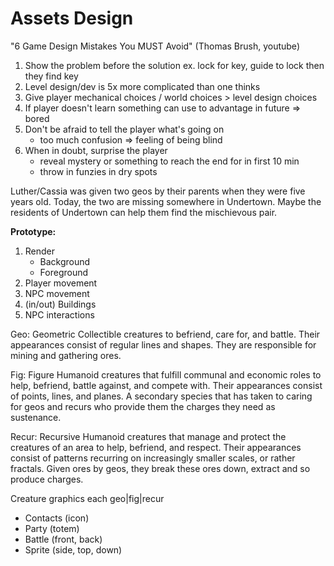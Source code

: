 # Assets Design

"6 Game Design Mistakes You MUST Avoid" (Thomas Brush, youtube)
1. Show the problem before the solution
   ex. lock for key, guide to lock then they find key
2. Level design/dev is 5x more complicated than one thinks
3. Give player mechanical choices / world choices > level design choices
4. If player doesn't learn something can use to advantage in future => bored
5. Don't be afraid to tell the player what's going on
   - too much confusion => feeling of being blind
6. When in doubt, surprise the player
   - reveal mystery or something to reach the end for in first 10 min
   - throw in funzies in dry spots

Luther/Cassia was given two geos by their parents when they were five years old. Today, the two are missing somewhere in Undertown. Maybe the residents of Undertown can help them find the mischievous pair.

**Prototype:**
1. Render
   - Background
   - Foreground
2. Player movement
3. NPC movement
4. (in/out) Buildings
5. NPC interactions

Geo: Geometric
Collectible creatures to befriend, care for, and battle. Their appearances consist of regular lines and shapes. They are responsible for mining and gathering ores.

Fig: Figure
Humanoid creatures that fulfill communal and economic roles to help, befriend, battle against, and compete with. Their appearances consist of points, lines, and planes. A secondary species that has taken to caring for geos and recurs who provide them the charges they need as sustenance.

Recur: Recursive
Humanoid creatures that manage and protect the creatures of an area to help, befriend, and respect. Their appearances consist of patterns recurring on increasingly smaller scales, or rather fractals. Given ores by geos, they break these ores down, extract and so produce charges.

Creature graphics each geo|fig|recur
- Contacts (icon)
- Party (totem)
- Battle (front, back)
- Sprite (side, top, down)
